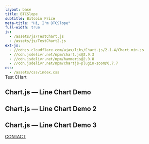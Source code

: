 ```yaml
---
layout: base
title: BTCSlope
subtitle: Bitcoin Price
meta-title: "Hi, I'm BTCSlope"
full-width: true
js: 
  - /assets/js/TestChart.js
  - /assets/js/TestChart2.js
ext-js: 
  - //cdnjs.cloudflare.com/ajax/libs/Chart.js/2.1.4/Chart.min.js
  - //cdn.jsdelivr.net/npm/chart.js@2.9.3
  - //cdn.jsdelivr.net/npm/hammerjs@2.0.8
  - //cdn.jsdelivr.net/npm/chartjs-plugin-zoom@0.7.7
css:
  - /assets/css/index.css
---
```



<!-- Info from here: https://www.sitepoint.com/introduction-chart-js-2-0-six-examples/ --!>

<div id="main-sections" style="margin-top:-30px;">

<div id="services-out" class="page-section">
  <div id="services">
	<div class="section-title">Test CHart</div>
	
    <div class="container">
      <h2>Chart.js — Line Chart Demo</h2>
      <div>
        <canvas id="myChart"></canvas>
      </div>
    </div>
    
     <div class="container">
      <h2>Chart.js — Line Chart Demo 2</h2>
      <div>
    	<canvas id="myChart2"></canvas>
      </div>
    </div>
    
      <div class="container">
      <h2>Chart.js — Line Chart Demo 3</h2>
      <div>
    	<canvas id="myChart3"></canvas>
      </div>
    </div>
        

  <a href="/contact" class="contact-me-btn actionbtn">
    <span class="far fa-envelope" aria-hidden="true"></span>
    CONTACT
  </a>
    
</div>
</div>
</div>
